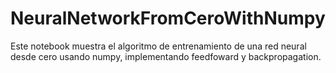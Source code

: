 # NeuralNetworkFromCeroWithNumpy

Este notebook muestra el algoritmo de entrenamiento de una red neural desde cero usando numpy, implementando feedfoward y backpropagation.
